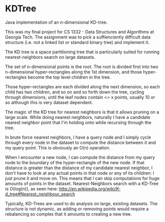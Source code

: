 KDTree
======

Java implementation of an n-dimensional KD-tree.

This was my final project for CS 1332 - Data Structures and Algorithms at Georgia Tech. The assignment was to pick a suffienciently difficult data structure (i.e. not a linked list or standard binary tree) and implement it.

The KD tree is a space partitioning tree that is particularly suited for running nearest-neighbors search on large datasets. 

The set of n-dimensional points is the root. The root is divided first into two n-dimensional hyper-rectangles along the 1st dimension, and those hyper-rectangles become the top level children in the tree. 

Those hyper-rectangles are each divided along the next dimension, so each child has two children, and so on and so forth down the tree, cycling through dimensions, until the leaf nodes contain <= x points, usually 10 or so although this is very dataset dependent.

The magic of the KD tree for nearest neighbors is that it allows pruning on a large scale. While doing nearest neighbors, naturally I have a candidate nearest neighbor point that I'm holding onto while recursing through the tree. 

In brute force nearest neighbors, I have a query node and I simply cycle through every node in the dataset to compute the distance between it and my query point. This is obviously an O(n) operation.

When I encounter a new node, I can compute the distance from my query node to the boundary of the hyper-rectangle of the new node. If that distance is greater than the distance of my candidate nearest neighbor, I don't have to look at any actual points in that node or any of its children: I just prune it and move on. This means that I can skip computations for huge amounts of points in the dataset. Nearest-Neighbors search with a KD-Tree is O(log(n)), as seen here: http://en.wikipedia.org/wiki/K-d_tree#Nearest_neighbour_search

Typically, KD-Trees are used to do analysis on large, existing datasets. The structure is not dynamic, as adding or removing points would require a rebalancing so complex that it amounts to creating a new tree.
